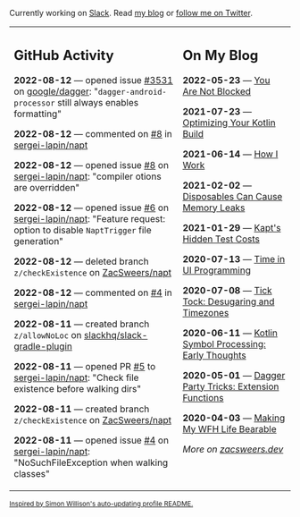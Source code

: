 Currently working on [Slack](https://slack.com/). Read [my blog](https://zacsweers.dev/) or [follow me on Twitter](https://twitter.com/ZacSweers).

<table><tr><td valign="top" width="60%">

## GitHub Activity
<!-- githubActivity starts -->
**2022-08-12** — opened issue [#3531](https://github.com/google/dagger/issues/3531) on [google/dagger](https://github.com/google/dagger): "`dagger-android-processor` still always enables formatting"

**2022-08-12** — commented on [#8](https://github.com/sergei-lapin/napt/issues/8#issuecomment-1213385559) in [sergei-lapin/napt](https://github.com/sergei-lapin/napt)

**2022-08-12** — opened issue [#8](https://github.com/sergei-lapin/napt/issues/8) on [sergei-lapin/napt](https://github.com/sergei-lapin/napt): "compiler otions are overridden"

**2022-08-12** — opened issue [#6](https://github.com/sergei-lapin/napt/issues/6) on [sergei-lapin/napt](https://github.com/sergei-lapin/napt): "Feature request: option to disable `NaptTrigger` file generation"

**2022-08-12** — deleted branch `z/checkExistence` on [ZacSweers/napt](https://github.com/ZacSweers/napt)

**2022-08-12** — commented on [#4](https://github.com/sergei-lapin/napt/issues/4#issuecomment-1213145338) in [sergei-lapin/napt](https://github.com/sergei-lapin/napt)

**2022-08-11** — created branch `z/allowNoLoc` on [slackhq/slack-gradle-plugin](https://github.com/slackhq/slack-gradle-plugin)

**2022-08-11** — opened PR [#5](https://github.com/sergei-lapin/napt/pull/5) to [sergei-lapin/napt](https://github.com/sergei-lapin/napt): "Check file existence before walking dirs"

**2022-08-11** — created branch `z/checkExistence` on [ZacSweers/napt](https://github.com/ZacSweers/napt)

**2022-08-11** — opened issue [#4](https://github.com/sergei-lapin/napt/issues/4) on [sergei-lapin/napt](https://github.com/sergei-lapin/napt): "NoSuchFileException when walking classes"
<!-- githubActivity ends -->
</td><td valign="top" width="40%">

## On My Blog
<!-- blog starts -->
**2022-05-23** — [You Are Not Blocked](https://www.zacsweers.dev/you-are-not-blocked/)

**2021-07-23** — [Optimizing Your Kotlin Build](https://www.zacsweers.dev/optimizing-your-kotlin-build/)

**2021-06-14** — [How I Work](https://www.zacsweers.dev/how-i-work/)

**2021-02-02** — [Disposables Can Cause Memory Leaks](https://www.zacsweers.dev/disposables-can-cause-memory-leaks/)

**2021-01-29** — [Kapt's Hidden Test Costs](https://www.zacsweers.dev/kapts-hidden-test-costs/)

**2020-07-13** — [Time in UI Programming](https://www.zacsweers.dev/time-in-ui/)

**2020-07-08** — [Tick Tock: Desugaring and Timezones](https://www.zacsweers.dev/ticktock-desugaring-timezones/)

**2020-06-11** — [Kotlin Symbol Processing: Early Thoughts](https://www.zacsweers.dev/kotlin-symbol-processor-early-thoughts/)

**2020-05-01** — [Dagger Party Tricks: Extension Functions](https://www.zacsweers.dev/dagger-party-tricks-extension-functions/)

**2020-04-03** — [Making My WFH Life Bearable](https://www.zacsweers.dev/making-wfh-life-bearable/)
<!-- blog ends -->
_More on [zacsweers.dev](https://zacsweers.dev/)_
</td></tr></table>

<sub><a href="https://simonwillison.net/2020/Jul/10/self-updating-profile-readme/">Inspired by Simon Willison's auto-updating profile README.</a></sub>